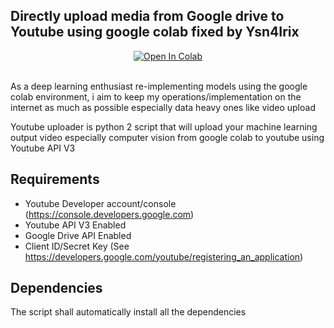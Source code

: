 ## Directly upload media from Google drive to Youtube using google colab fixed by Ysn4Irix

<div align="center"><a href="https://colab.research.google.com/github/TheCaduceus/Multi-Cloud-Transfer-Tool/blob/main/Rclone.ipynb" target="_parent"><img src="https://colab.research.google.com/assets/colab-badge.svg" alt="Open In Colab"/></a></div><br>

As a deep learning enthusiast re-implementing models using the google colab environment,
i aim to keep my operations/implementation on the internet as much as possible especially data heavy ones like video upload

Youtube uploader is python 2 script that will upload your machine learning output video especially computer vision from
google colab to youtube using Youtube API V3

## Requirements

- Youtube Developer account/console (https://console.developers.google.com)
- Youtube API V3 Enabled
- Google Drive API Enabled
- Client ID/Secret Key (See https://developers.google.com/youtube/registering_an_application)

## Dependencies

The script shall automatically install all the dependencies
